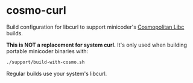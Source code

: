 # cosmo-curl

Build configuration for libcurl to support minicoder's [Cosmopolitan Libc](https://github.com/jart/cosmopolitan) builds.

**This is NOT a replacement for system curl.** It's only used when building portable minicoder binaries with:

```bash
./support/build-with-cosmo.sh
```

Regular builds use your system's libcurl.